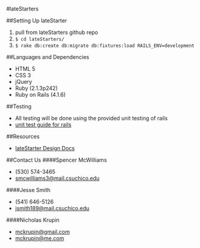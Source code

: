 #lateStarters

##Setting Up lateStarter
1. pull from lateStarters github repo
2. `$ cd lateStarters/`
3. `$ rake db:create db:migrate db:fixtures:load RAILS_ENV=development`

##Languages and Dependencies
* HTML 5
* CSS 3
* jQuery
* Ruby (2.1.3p242)
* Ruby on Rails (4.1.6)

##Testing
* All testing will be done using the provided unit testing of rails
* [unit test guide for rails](http://guides.rubyonrails.org/testing.html)

##Resources
* [lateStarter Design Docs](https://drive.google.com/folderview?id=0BzCxZljCmp0PZHppMXg1ZTNWUGM&usp=sharing)

##Contact Us
####Spencer McWilliams
* (530) 574-3465
* smcwilliams3@mail.csuchico.edu

####Jesse Smith
* (541) 646-5126
* jsmith189@mail.csuchico.edu

####Nicholas Krupin
* mckrupin@gmail.com
* mckrupin@me.com
